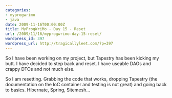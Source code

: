 ```yaml
---
categories:
- myprogwrimo
- java
date: 2009-11-16T00:00:00Z
title: MyProgWriMo - Day 15 - Reset
url: /2009/11/16/myprogwrimo-day-15-reset/
wordpress_id: 397
wordpress_url: http://tragicallyleet.com/?p=397
---
```


So I have been working on my project, but Tapestry has been kicking my butt. I have decided to step back and reset. I have useable DAOs and crappy DTOs and not much else.

So I am resetting. Grabbing the code that works, dropping Tapestry (the documentation on the IoC container and testing is not great) and going back to basics. Hibernate, Spring, Sitemesh...
